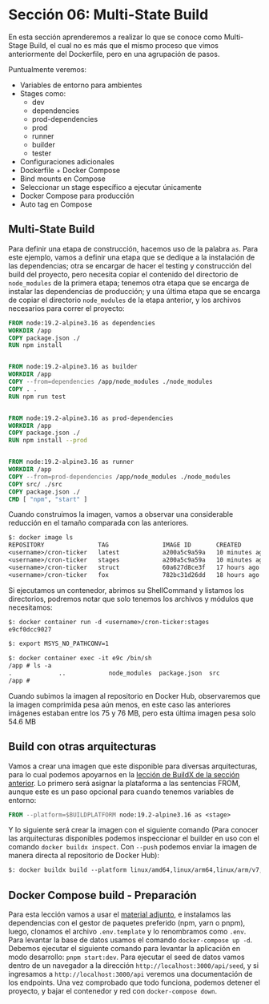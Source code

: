 # Sección 06: Multi-State Build

En esta sección aprenderemos a realizar lo que se conoce como Multi-Stage Build, el cual no es más que el mismo proceso que vimos anteriormente del Dockerfile, pero en una agrupación de pasos.

Puntualmente veremos:

- Variables de entorno para ambientes
- Stages como:
  - dev
  - dependencies
  - prod-dependencies
  - prod
  - runner
  - builder
  - tester
- Configuraciones adicionales
- Dockerfile + Docker Compose
- Bind mounts en Compose
- Seleccionar un stage específico a ejecutar únicamente
- Docker Compose para producción
- Auto tag en Compose

## Multi-State Build

Para definir una etapa de construcción, hacemos uso de la palabra `as`. Para este ejemplo, vamos a definir una etapa que se dedique a la instalación de las dependencias; otra se encargar de hacer el testing y construcción del build del proyecto, pero necesita copiar el contenido del directorio de `node_modules` de la primera etapa; tenemos otra etapa que se encarga de instalar las dependencias de producción; y una última etapa que se encarga de copiar el directorio `node_modules` de la etapa anterior, y los archivos necesarios para correr el proyecto:

```Dockerfile
FROM node:19.2-alpine3.16 as dependencies
WORKDIR /app
COPY package.json ./
RUN npm install


FROM node:19.2-alpine3.16 as builder
WORKDIR /app
COPY --from=dependencies /app/node_modules ./node_modules
COPY . .
RUN npm run test


FROM node:19.2-alpine3.16 as prod-dependencies
WORKDIR /app
COPY package.json ./
RUN npm install --prod


FROM node:19.2-alpine3.16 as runner
WORKDIR /app
COPY --from=prod-dependencies /app/node_modules ./node_modules
COPY src/ ./src
COPY package.json ./
CMD [ "npm", "start" ]
```

Cuando construimos la imagen, vamos a observar una considerable reducción en el tamaño comparada con las anteriores.

```txt
$: docker image ls
REPOSITORY               TAG               IMAGE ID       CREATED          SIZE
<username>/cron-ticker   latest            a200a5c9a59a   10 minutes ago   193MB
<username>/cron-ticker   stages            a200a5c9a59a   10 minutes ago   193MB
<username>/cron-ticker   struct            60a627d8ce3f   17 hours ago     254MB
<username>/cron-ticker   fox               782bc31d26dd   18 hours ago     256MB
```

Si ejecutamos un contenedor, abrimos su ShellCommand y listamos los directorios, podremos notar que solo tenemos los archivos y módulos que necesitamos:

```txt
$: docker container run -d <username>/cron-ticker:stages
e9cf0dcc9027

$: export MSYS_NO_PATHCONV=1

$: docker container exec -it e9c /bin/sh
/app # ls -a
.             ..            node_modules  package.json  src
/app #
```

Cuando subimos la imagen al repositorio en Docker Hub, observaremos que la imagen comprimida pesa aún menos, en este caso las anteriores imágenes estaban entre los 75 y 76 MB, pero esta última imagen pesa solo 54.6 MB

## Build con otras arquitecturas

Vamos a crear una imagen que este disponible para diversas arquitecturas, para lo cual podemos apoyarnos en la [lección de BuildX de la sección anterior](../05-Dockerfile_Crear_Imagenes/README.md#buildx). Lo primero será asignar la plataforma a las sentencias FROM, aunque este es un paso opcional para cuando tenemos variables de entorno:

```Dockerfile
FROM --platform=$BUILDPLATFORM node:19.2-alpine3.16 as <stage>
```

Y lo siguiente será crear la imagen con el siguiente comando (Para conocer las arquitecturas disponibles podemos inspeccionar el builder en uso con el comando `docker buildx inspect`. Con `--push` podemos enviar la imagen de manera directa al repositorio de Docker Hub):

```txt
$: docker buildx build --platform linux/amd64,linux/arm64,linux/arm/v7,linux/riscv64,linux/ppc64le,linux/s390x,linux/386,linux/mips64le -t <username>/cron-ticker:ninja --push .
```

## Docker Compose build - Preparación

Para esta lección vamos a usar el [material adjunto](teslo-shop/), e instalamos las dependencias con el gestor de paquetes preferido (npm, yarn o pnpm), luego, clonamos el archivo `.env.template` y lo renombramos como `.env`. Para levantar la base de datos usamos el comando `docker-compose up -d`. Debemos ejecutar el siguiente comando para levantar la aplicación en modo desarrollo: `pnpm start:dev`. Para ejecutar el seed de datos vamos dentro de un navegador a la dirección `http://localhost:3000/api/seed`, y si ingresamos a `http://localhost:3000/api` veremos una documentación de los endpoints. Una vez comprobado que todo funciona, podemos detener el proyecto, y bajar el contenedor y red con `docker-compose down`.
